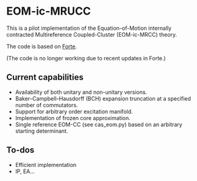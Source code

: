 # EOM-ic-MRUCC
This is a pilot implementation of the Equation-of-Motion internally contracted Multireference Coupled-Cluster (EOM-ic-MRCC) theory.

The code is based on [Forte](https://github.com/evangelistalab/forte).

(The code is no longer working due to recent updates in Forte.)

## Current capabilities
- Availability of both unitary and non-unitary versions.
- Baker–Campbell–Hausdorff (BCH) expansion truncation at a specified number of commutators.
- Support for arbitrary order excitation manifold.
- Implementation of frozen core approximation.
- Single reference EOM-CC (see cas_eom.py) based on an arbitrary starting determinant.

## To-dos
- Efficient implementation
- IP, EA...
